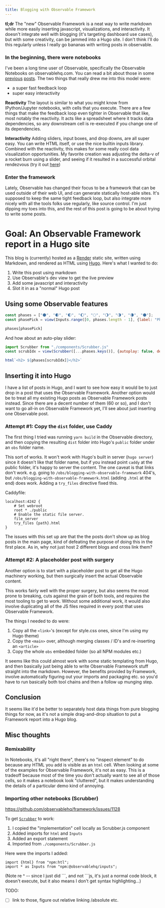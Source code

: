 ```yaml
---
title: Blogging with Observable Framework
---
```


**tl;dr** The "new" Observable Framework is a neat way to write markdown while more easily inserting javascript, visualizations, and interactivity. It doesn't integrate well with blogging (it's targeting dashboard use cases), but with some creativity, can be jammed into a Hugo site. I don't think I'll do this regularly unless I really go bananas with writing posts in observable.

### In the beginning, there were notebooks

I've been a long time user of Observable, specifically the Observable Notebooks on observablehq.com. You can read a bit about those in some [previous]() [posts](). The two things that really drew me into this model were:
* a super fast feedback loop
* super easy interactivity

**Reactivity** The layout is similar to what you might know from IPython/Jupyter notebooks, with cells that you execute. There are a few things that make the feedback loop even tighter in Observable that like, most notably the reactivity. It acts like a spreadsheet where it tracks data dependencies, so any downstream cell is re-executed if you change one of its dependencies.

**Interactivity** Adding sliders, input boxes, and drop downs, are all super easy. You can write HTML itself, or use the nice builtin inputs library. Combined with the reactivity, this makes for some really cool data visualization opportunities.  My favorite creation was adjusting the delta-v of a rocket burn using a slider, and seeing if it resulted in a successful orbital rendezvous (try it out [here]())

### Enter the framework
Lately, Observable has changed their focus to be a framework that can be used outside of their web UI, and can generate statically host-able sites. It's supposed to keep the same tight feedback loop, but also integrate more nicely with all the tools folks use regularly, like source control. I'm just dipping my toes into this, and the rest of this post is going to be about trying to write some posts.

# Goal: An Observable Framework report in a Hugo site
This blog is (currently) hosted as a [Render]() static site, written using Markdown, and rendered as HTML using [Hugo](). Here's what I wanted to do:

1. Write this post using markdown
2. Use Observable's dev view to get the live preview
3. Add some javascript and interactivity
4. Slot it in as a "normal" Hugo post

## Using some Observable features

```js echo
const phases = ["🌑", "🌒", "🌓", "🌔", "🌕", "🌖", "🌗", "🌘", "🌑"];
const phasePick = view(Inputs.range([0, phases.length - 1], {label: "Phase #", step: 1, value: 0}))
```

```js echo
phases[phasePick]
```

And how about an auto-play slider:

```js echo
import Scrubber from "./components/Scrubber.js"
const scrubIdx = view(Scrubber([...phases.keys()], {autoplay: false, delay: 100}));
```

```js echo
html`<h2> ${phases[scrubIdx]}</h2>`
```

## Inserting it into Hugo

I have a list of posts in Hugo, and I want to see how easy it would be to just drop in a post that uses the Observable Framework.  Another option would be to treat all my existing Hugo posts as Observable Framework posts instead. Since there are a decent number of them (60 or so), and I don't want to go all-in on Observable Framework yet, I'll see about just inserting one Observable post.

### Attempt #1: Copy the `dist` folder, use Caddy

The first thing I tried was running `yarn build` in the Observable directory, and then copying the resulting `dist` folder into Hugo's `public` folder under an `obs` folder name.

This sort of works. It won't work with Hugo's built in server (`hugo server`) since it doesn't like that folder name, but if you instead point `caddy` at the public folder, it's happy to server the content.  The one caveat is that links don't work. e.g. going to `/obs/blogging-with-observable-framework` 404's, but `/obs/blogging-with-observable-framework.html` (adding `.html` at the end) does work.  Adding a `try_files` directive fixed this.

Caddyfile:
```Caddyfile
localhost:4242 {
	# Set webroot
	root * ./public
	# Enable the static file server.
	file_server
	try_files {path}.html
}
```

The issues with this set up are that the the posts don't show up as blog posts in the main page, kind of defeating the purpose of doing this in the first place. As in, why not just host 2 different blogs and cross link them?

### Attempt #2: A placeholder post with surgery

Another option is to start with a placeholder post to get all the Hugo machinery working, but then surgically insert the actual Observable content.

This works fairly well with the proper surgery, but also seems the most prone to breaking, cuts against the grain of both tools, and requires the most tooling to get to work.  Without some additional work, it would also involve duplicating all of the JS files required in every post that uses Observable Framework.

The things I needed to do were:
1. Copy all the `<link>`'s (except for style.css ones, since I'm using my Hugo theme)
2. Copy the `<main>` over, although merging classes / ID's and re-inserting an `<article>`
3. Copy the whole `obs` embedded folder (so all NPM modules etc.)

It seems like this could almost work with some static templating from Hugo, and then basically just being able to write Observable Framework stuff straight into the markdown. However, the benefits provided by Framework, involve automatically figuring out your imports and packaging etc. so you'd have to run basically both tool chains and then a follow up munging step.


## Conclusion

It seems like it'd be better to separately host data things from pure blogging things for now, as it's not a simple drag-and-drop situation to put a Framework report into a Hugo blog.


## Misc thoughts


### Remixability
In Notebooks, it's all "right there", there's no "inspect element" to do because any HTML you add is visible as an `html` cell. When looking at some of the examples for Observable Framework, it's not as easy. This is a tradeoff because most of the time you don't actually want to see all of those cells, so it makes a notebook look "cluttered", but it makes understanding the details of a particular demo kind of annoying. 

### Importing other notebooks (Scrubber)

https://github.com/observablehq/framework/issues/1128

To get [`Scrubber`](https://observablehq.com/@mbostock/scrubber) to work:
1. I copied the "implementation" cell locally as Scrubber.js component
2. Added imports for `html` and `Inputs`
3. Added an export statement
4. Imported from `./components/Scrubber.js`

Here were the imports I added:

```
import {html} from "npm:htl";
import * as Inputs from "npm:@observablehq/inputs";
```
(Note re ^ -- since I just did \`\`\`, and not \`\`\`js, it's just a normal code block, it doesn't execute, but it also means I don't get syntax highlighting...)


TODO:
- [ ] link to those, figure out relative linking /absolute etc.
